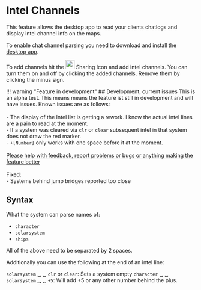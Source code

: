 # Intel Channels
This feature allows the desktop app to read your clients chatlogs and display intel channel info on the maps. 

To enable chat channel parsing you need to download and install the [desktop app](https://www.dropbox.com/s/feo1z1055a7jmpd/Eveeye_v001.exe?dl=0).

To add channels hit the <img src="https://raw.githubusercontent.com/Risingson/eedocs/master/docs/images/Share-100_off.png" width="24" height="24" > Sharing Icon and add intel channels. You can turn them on and off by clicking the added channels. Remove them by clicking the minus sign.

!!! warning "Feature in development"
    ## Development, current issues
    This is an alpha test. This means means the feature ist still in development and will have issues. Known issues are as follows:<br><br>
     - The display of the Intel list is getting a rework. I know the actual intel lines are a pain to read at the moment.<br>
     - If a system was cleared via `clr` or `clear` subsequent intel in that system does not draw the red marker.<br>
     - `+[Number]` only works with one space before it at the moment.<br>
    <br> 
    [Please help with feedback, report problems or bugs or anything making the feature better](https://feedback.userreport.com/7ab42bbb-8bf8-4955-9573-c0b1213b1ba7/#submit/bug)<br><br> 
    Fixed:<br>
    - Systems behind jump bridges reported too close<br>

## Syntax
What the system can parse names of:

 - `character`
 - `solarsystem`
 - `ships`

All of the above need to be separated by 2 spaces.

Additionally you can use the following at the end of an intel line:

`solarsystem` &#9251; &#9251; `clr` or `clear`: Sets a system empty
`character` &#9251; &#9251; `solarsystem` &#9251; &#9251; `+5`: Will add +5 or any other number behind the plus.
<!--stackedit_data:
eyJoaXN0b3J5IjpbLTIwNzYzMzQxMzIsLTE1MjI2ODM2ODEsMT
g2MjYwMzA3MCwtMjA2NTE2MzA4LDE5OTAyNjc0MzksLTE0MDM0
ODkxMDEsLTIxNDE4ODc4MjgsMTk4NTAyNzUxMSwxMDE2NDUzMj
gzLDExMzkwMTk2MDYsLTE0MTUwMDI3ODcsODkxNjUyMTQ5XX0=

-->